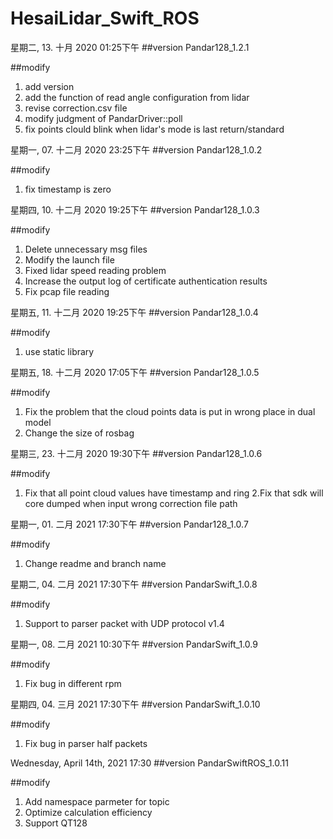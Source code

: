 # HesaiLidar_Swift_ROS

星期二, 13. 十月 2020 01:25下午 
##version
Pandar128_1.2.1 

##modify
1. add version
2. add the function of read angle configuration from lidar 
3. revise correction.csv file 
4. modify judgment of PandarDriver::poll 
5. fix points clould blink when lidar's mode is last return/standard

星期一, 07. 十二月 2020 23:25下午 
##version
Pandar128_1.0.2

##modify
1. fix timestamp is zero

星期四, 10. 十二月 2020 19:25下午 
##version
Pandar128_1.0.3

##modify
1. Delete unnecessary msg files
2. Modify the launch file
3. Fixed lidar speed reading problem
4. Increase the output log of certificate authentication results
5. Fix pcap file reading

星期五, 11. 十二月 2020 19:25下午 
##version
Pandar128_1.0.4

##modify
1. use static library

星期五, 18. 十二月 2020 17:05下午 
##version
Pandar128_1.0.5

##modify
1. Fix the problem that the cloud points data  is put in wrong place in dual model
2. Change the size of rosbag

星期三, 23. 十二月 2020 19:30下午 
##version
Pandar128_1.0.6

##modify
1. Fix that all point cloud values have timestamp and ring
2.Fix that sdk will core dumped when input wrong correction file path 

星期一, 01. 二月 2021 17:30下午 
##version
Pandar128_1.0.7

##modify
1. Change readme and branch name

星期二, 04. 二月 2021 17:30下午 
##version
PandarSwift_1.0.8

##modify
1. Support to parser packet with UDP protocol v1.4

星期一, 08. 二月 2021 10:30下午 
##version
PandarSwift_1.0.9

##modify
1. Fix bug in different rpm

星期四, 04. 三月 2021 17:30下午 
##version
PandarSwift_1.0.10

##modify
1. Fix bug in parser half packets

Wednesday, April 14th, 2021 17:30
##version
PandarSwiftROS_1.0.11

##modify
1. Add namespace parmeter for topic
2. Optimize calculation efficiency
3. Support QT128
